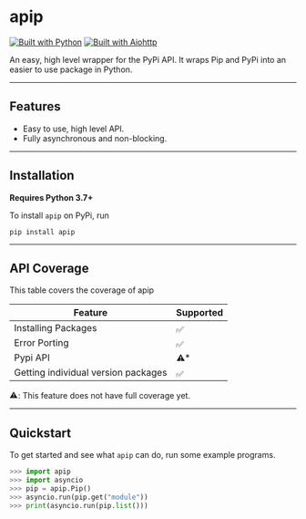 # apip
[![Built with Python](https://img.shields.io/badge/-Python-3c679c?style=for-the-badge&logo=Python&logoColor=fae583)](https://python.org)
[![Built with Aiohttp](https://img.shields.io/badge/-Aiohttp-FFFFFF?style=for-the-badge&logo=Aiohttp&logoColor=blue)](https://docs.aiohttp.org/en/stable/)

An easy, high level wrapper for the PyPi API. It wraps Pip and PyPi into an easier to use package in Python.

---

## Features
- Easy to use, high level API.
- Fully asynchronous and non-blocking.

---

## Installation
**Requires Python 3.7+**

To install `apip` on PyPi, run 
```shell
pip install apip
```
---

## API Coverage
This table covers the coverage of apip

| Feature             | Supported                                                                                                |
|---------------------|----------------------------------------------------------------------------------------------------------|
| Installing Packages | <img alt="✅" src="https://cdnjs.cloudflare.com/ajax/libs/emojione/2.2.7/assets/png/2705.png" width=15>   |
| Error Porting       | <img alt="✅" src="https://cdnjs.cloudflare.com/ajax/libs/emojione/2.2.7/assets/png/2705.png" width=15>   |
| Pypi API | <img alt="⚠️" src="https://somehybrid.github.io/cdn/warning.png" width=15>*                              |
| Getting individual version packages | <img alt="✅" src="https://cdnjs.cloudflare.com/ajax/libs/emojione/2.2.7/assets/png/2705.png" width=15> |

<img alt="⚠️" src="https://somehybrid.github.io/cdn/warning.png" width=15>: This feature does not have full coverage yet.

---

## Quickstart
To get started and see what `apip` can do, run some example programs.
```python
>>> import apip
>>> import asyncio
>>> pip = apip.Pip()
>>> asyncio.run(pip.get("module"))
>>> print(asyncio.run(pip.list()))
```